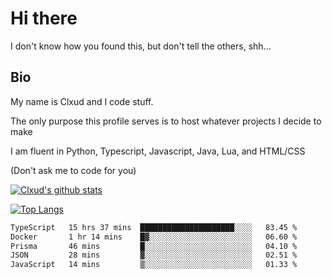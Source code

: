 

# Hi there
I don't know how you found this, but don't tell the others, shh...

## Bio
My name is Clxud and I code stuff.

The only purpose this profile serves is to host whatever projects I decide to make

I am fluent in Python, Typescript, Javascript, Java, Lua, and HTML/CSS



(Don't ask me to code for you)

[![Clxud's github stats](https://github-readme-stats.vercel.app/api?username=cloudwithax&count_private=true&theme=dark&show_icons=true)](https://github.com/anuraghazra/github-readme-stats) 

[![Top Langs](https://github-readme-stats.vercel.app/api/top-langs/?username=cloudwithax&theme=dark)](https://github.com/anuraghazra/github-readme-stats)

<!--START_SECTION:waka-->

```txt
TypeScript   15 hrs 37 mins  █████████████████████░░░░   83.45 %
Docker       1 hr 14 mins    █▓░░░░░░░░░░░░░░░░░░░░░░░   06.60 %
Prisma       46 mins         █░░░░░░░░░░░░░░░░░░░░░░░░   04.10 %
JSON         28 mins         ▓░░░░░░░░░░░░░░░░░░░░░░░░   02.51 %
JavaScript   14 mins         ▒░░░░░░░░░░░░░░░░░░░░░░░░   01.33 %
```

<!--END_SECTION:waka-->







